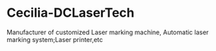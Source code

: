 # Cecilia-DCLaserTech
Manufacturer of customized Laser marking machine, Automatic laser marking system;Laser printer,etc
